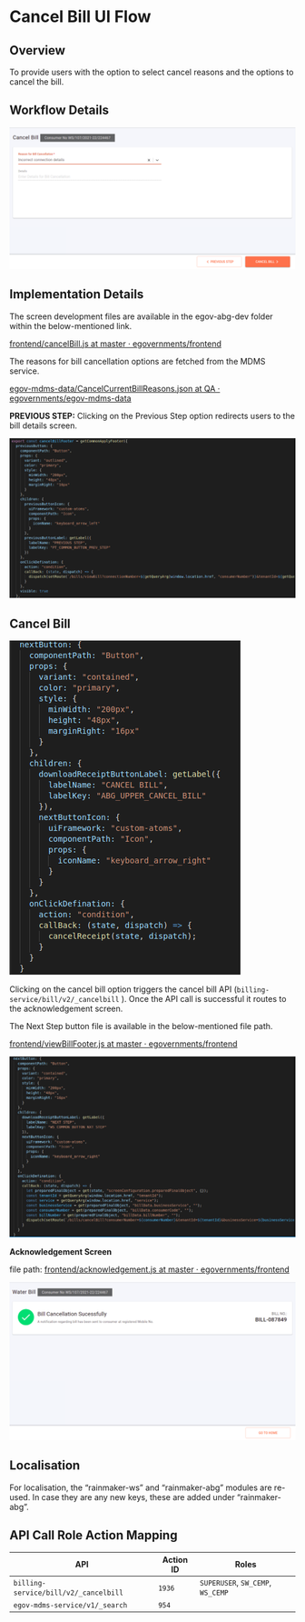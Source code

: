 # Cancel Bill UI Flow

## **Overview**

To provide users with the option to select cancel reasons and the options to cancel the bill.

## Workflow Details

![](<../../../../../.gitbook/assets/image (254) (1).png>)

## **Implementation Details**

The screen development files are available in the egov-abg-dev folder within the below-mentioned link.

[<img src="https://github.com/fluidicon.png" alt="" data-size="line">frontend/cancelBill.js at master · egovernments/frontend](https://github.com/egovernments/frontend/blob/master/web/rainmaker/dev-packages/egov-abg-dev/src/ui-config/screens/specs/bills/cancelBill.js)

The reasons for bill cancellation options are fetched from the MDMS service.

[<img src="https://github.com/fluidicon.png" alt="" data-size="line">egov-mdms-data/CancelCurrentBillReasons.json at QA · egovernments/egov-mdms-data](https://github.com/egovernments/egov-mdms-data/blob/QA/data/pb/common-masters/CancelCurrentBillReasons.json)

**PREVIOUS STEP:** Clicking on the Previous Step option redirects users to the bill details screen.

![](<../../../../../.gitbook/assets/image (267) (1).png>)

## **Cancel Bill**

![](<../../../../../.gitbook/assets/image (147) (1).png>)

Clicking on the cancel bill option triggers the cancel bill API (`billing-service/bill/v2/_cancelbill` ). Once the API call is successful it routes to the acknowledgement screen.

The Next Step button file is available in the below-mentioned file path.

[<img src="https://github.com/fluidicon.png" alt="" data-size="line">frontend/viewBillFooter.js at master · egovernments/frontend](https://github.com/egovernments/frontend/blob/master/web/rainmaker/dev-packages/egov-abg-dev/src/ui-config/screens/specs/bills/viewBillResource/viewBillFooter.js)

![](<../../../../../.gitbook/assets/image (214) (1).png>)

**Acknowledgement Screen**

file path: [<img src="https://github.com/fluidicon.png" alt="" data-size="line">frontend/acknowledgement.js at master · egovernments/frontend](https://github.com/egovernments/frontend/blob/master/web/rainmaker/dev-packages/egov-abg-dev/src/ui-config/screens/specs/bills/acknowledgement.js)

![](<../../../../../.gitbook/assets/image (259).png>)

## **Localisation**

For localisation, the “rainmaker-ws” and “rainmaker-abg” modules are re-used. In case they are any new keys, these are added under “rainmaker-abg”.

## **API Call Role Action Mapping**

| API                                   | Action ID | Roles                             |
| ------------------------------------- | --------- | --------------------------------- |
| `billing-service/bill/v2/_cancelbill` | `1936`    | `SUPERUSER`, `SW_CEMP`, `WS_CEMP` |
| `egov-mdms-service/v1/_search`        | `954`     |                                   |
